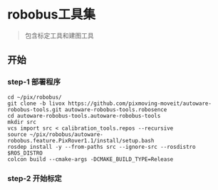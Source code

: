 
# robobus工具集
> 包含标定工具和建图工具

## 开始
### step-1 部署程序
```shell
cd ~/pix/robobus/
git clone -b livox https://github.com/pixmoving-moveit/autoware-robobus-tools.git autoware-robobus-tools.robosence
cd autoware-robobus-tools.autoware-robobus-tools
mkdir src
vcs import src < calibration_tools.repos --recursive
source ~/pix/robobus/autoware-robobus.feature.PixRover1.1/install/setup.bash
rosdep install -y --from-paths src --ignore-src --rosdistro $ROS_DISTRO
colcon build --cmake-args -DCMAKE_BUILD_TYPE=Release
```

### step-2 开始标定